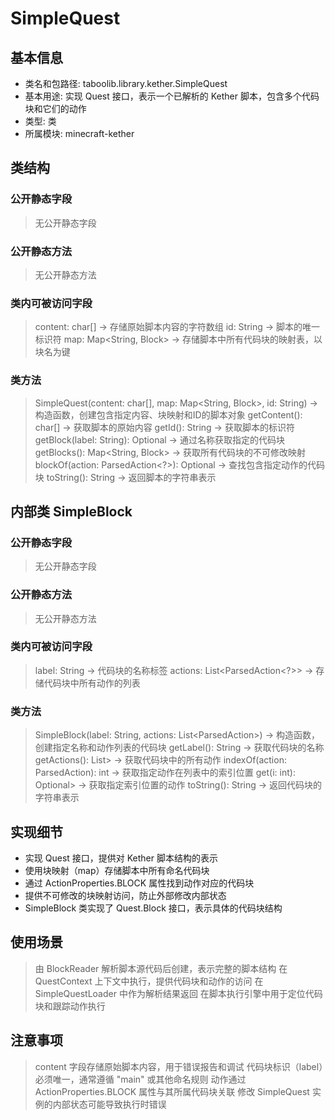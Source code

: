 # SimpleQuest

## 基本信息
- 类名和包路径: taboolib.library.kether.SimpleQuest
- 基本用途: 实现 Quest 接口，表示一个已解析的 Kether 脚本，包含多个代码块和它们的动作
- 类型: 类
- 所属模块: minecraft-kether

## 类结构
### 公开静态字段
> 无公开静态字段

### 公开静态方法
> 无公开静态方法

### 类内可被访问字段
> content: char[] -> 存储原始脚本内容的字符数组
> id: String -> 脚本的唯一标识符
> map: Map<String, Block> -> 存储脚本中所有代码块的映射表，以块名为键

### 类方法
> SimpleQuest(content: char[], map: Map<String, Block>, id: String) -> 构造函数，创建包含指定内容、块映射和ID的脚本对象
> getContent(): char[] -> 获取脚本的原始内容
> getId(): String -> 获取脚本的标识符
> getBlock(label: String): Optional<Block> -> 通过名称获取指定的代码块
> getBlocks(): Map<String, Block> -> 获取所有代码块的不可修改映射
> blockOf(action: ParsedAction<?>): Optional<Block> -> 查找包含指定动作的代码块
> toString(): String -> 返回脚本的字符串表示

## 内部类 SimpleBlock
### 公开静态字段
> 无公开静态字段

### 公开静态方法
> 无公开静态方法

### 类内可被访问字段
> label: String -> 代码块的名称标签
> actions: List<ParsedAction<?>> -> 存储代码块中所有动作的列表

### 类方法
> SimpleBlock(label: String, actions: List<ParsedAction<?>>) -> 构造函数，创建指定名称和动作列表的代码块
> getLabel(): String -> 获取代码块的名称
> getActions(): List<ParsedAction<?>> -> 获取代码块中的所有动作
> indexOf(action: ParsedAction<?>): int -> 获取指定动作在列表中的索引位置
> get(i: int): Optional<ParsedAction<?>> -> 获取指定索引位置的动作
> toString(): String -> 返回代码块的字符串表示

## 实现细节
- 实现 Quest 接口，提供对 Kether 脚本结构的表示
- 使用块映射（map）存储脚本中所有命名代码块
- 通过 ActionProperties.BLOCK 属性找到动作对应的代码块
- 提供不可修改的块映射访问，防止外部修改内部状态
- SimpleBlock 类实现了 Quest.Block 接口，表示具体的代码块结构

## 使用场景
> 由 BlockReader 解析脚本源代码后创建，表示完整的脚本结构
> 在 QuestContext 上下文中执行，提供代码块和动作的访问
> 在 SimpleQuestLoader 中作为解析结果返回
> 在脚本执行引擎中用于定位代码块和跟踪动作执行

## 注意事项
> content 字段存储原始脚本内容，用于错误报告和调试
> 代码块标识（label）必须唯一，通常遵循 "main" 或其他命名规则
> 动作通过 ActionProperties.BLOCK 属性与其所属代码块关联
> 修改 SimpleQuest 实例的内部状态可能导致执行时错误
